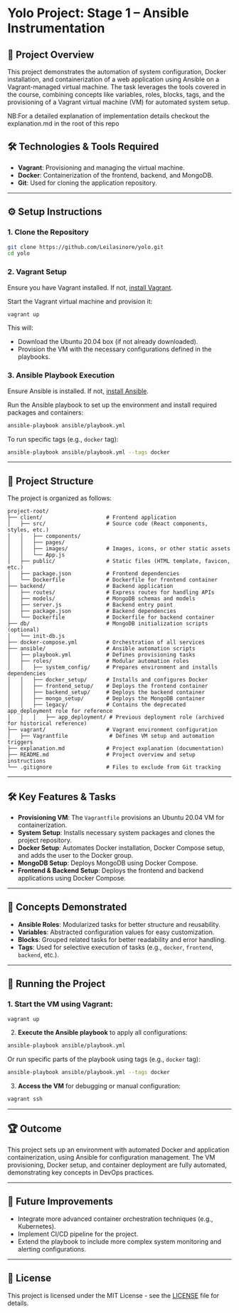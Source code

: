 # Yolo Project: Stage 1 – Ansible Instrumentation

## 📝 Project Overview

This project demonstrates the automation of system configuration, Docker installation, and containerization of a web application using Ansible on a Vagrant-managed virtual machine. The task leverages the tools covered in the course, combining concepts like variables, roles, blocks, tags, and the provisioning of a Vagrant virtual machine (VM) for automated system setup.

NB:For a detailed explanation of implementation details checkout the explanation.md  in the root of this repo

## 🛠️ Technologies & Tools Required


- **Vagrant**: Provisioning and managing the virtual machine.
- **Docker**: Containerization of the frontend, backend, and MongoDB.
- **Git**: Used for cloning the application repository.

---

## ⚙️ Setup Instructions

### 1. **Clone the Repository**

```bash
git clone https://github.com/Leilasinore/yolo.git
cd yolo
```

### 2. **Vagrant Setup**

Ensure you have Vagrant installed. If not, [install Vagrant](https://www.vagrantup.com/downloads).

Start the Vagrant virtual machine and provision it:

```bash
vagrant up
```

This will:
- Download the Ubuntu 20.04 box (if not already downloaded).
- Provision the VM with the necessary configurations defined in the playbooks.

### 3. **Ansible Playbook Execution**

Ensure Ansible is installed. If not, [install Ansible](https://docs.ansible.com/ansible/latest/installation_guide/index.html).

Run the Ansible playbook to set up the environment and install required packages and containers:

```bash
ansible-playbook ansible/playbook.yml
```

To run specific tags (e.g., `docker` tag):

```bash
ansible-playbook ansible/playbook.yml --tags docker
```

---

## 🧩 Project Structure

The project is organized as follows:

```
project-root/
├── client/                    # Frontend application
│   ├── src/                   # Source code (React components, styles, etc.)
│   │   ├── components/
│   │   ├── pages/
│   │   ├── images/            # Images, icons, or other static assets
│   │   └── App.js
│   ├── public/                # Static files (HTML template, favicon, etc.)
│   ├── package.json           # Frontend dependencies
│   └── Dockerfile             # Dockerfile for frontend container
├── backend/                   # Backend application
│   ├── routes/                # Express routes for handling APIs
│   ├── models/                # MongoDB schemas and models
│   ├── server.js              # Backend entry point
│   ├── package.json           # Backend dependencies
│   └── Dockerfile             # Dockerfile for backend container
├── db/                        # MongoDB initialization scripts (optional)
│   └── init-db.js
├── docker-compose.yml         # Orchestration of all services
├── ansible/                   # Ansible automation scripts
│   ├── playbook.yml           # Defines provisioning tasks
│   ├── roles/                 # Modular automation roles
│   │   ├── system_config/     # Prepares environment and installs dependencies
│   │   ├── docker_setup/      # Installs and configures Docker
│   │   ├── frontend_setup/    # Deploys the frontend container
│   │   ├── backend_setup/     # Deploys the backend container
│   │   ├── mongo_setup/       # Deploys the MongoDB container
│   │   ├── legacy/            # Contains the deprecated app_deployment role for reference
│   │   │   ├── app_deployment/ # Previous deployment role (archived for historical reference)
├── vagrant/                   # Vagrant environment configuration
│   ├── Vagrantfile             # Defines VM setup and automation triggers
├── explanation.md             # Project explanation (documentation)
├── README.md                  # Project overview and setup instructions
└── .gitignore                 # Files to exclude from Git tracking
```

---

## 🛠️ Key Features & Tasks

- **Provisioning VM**: The `Vagrantfile` provisions an Ubuntu 20.04 VM for containerization.
- **System Setup**: Installs necessary system packages and clones the project repository.
- **Docker Setup**: Automates Docker installation, Docker Compose setup, and adds the user to the Docker group.
- **MongoDB Setup**: Deploys MongoDB using Docker Compose.
- **Frontend & Backend Setup**: Deploys the frontend and backend applications using Docker Compose.

---

## 🧠 Concepts Demonstrated

- **Ansible Roles**: Modularized tasks for better structure and reusability.
- **Variables**: Abstracted configuration values for easy customization.
- **Blocks**: Grouped related tasks for better readability and error handling.
- **Tags**: Used for selective execution of tasks (e.g., `docker`, `frontend`, `backend`, etc.).

---

## 🧪 Running the Project

### 1. **Start the VM** using Vagrant:

```bash
vagrant up
```

2. **Execute the Ansible playbook** to apply all configurations:

```bash
ansible-playbook ansible/playbook.yml
```

   Or run specific parts of the playbook using tags (e.g., `docker` tag):

```bash
ansible-playbook ansible/playbook.yml --tags docker
```

3. **Access the VM** for debugging or manual configuration:

```bash
vagrant ssh
```

---

## 🏆 Outcome

This project sets up an environment with automated Docker and application containerization, using Ansible for configuration management. The VM provisioning, Docker setup, and container deployment are fully automated, demonstrating key concepts in DevOps practices.

---

## 🔄 Future Improvements

- Integrate more advanced container orchestration techniques (e.g., Kubernetes).
- Implement CI/CD pipeline for the project.
- Extend the playbook to include more complex system monitoring and alerting configurations.

---

## 📄 License

This project is licensed under the MIT License - see the [LICENSE](LICENSE) file for details.
